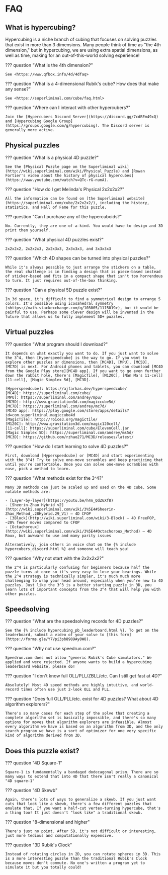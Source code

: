 # FAQ

## What is hypercubing?

Hypercubing is a niche branch of cubing that focuses on solving puzzles that exist in more than 3 dimensions. Many people think of time as "the 4th dimension," but in hypercubing, we are using extra spatial dimensions, as well as time, making for an out-of-this-world solving experience!

??? question "What is the 4th dimension?"

    See <https://www.qfbox.info/4d/4dfaq>

??? question "What is a 4-dimensional Rubik's cube? How does that make any sense?"

    See <https://superliminal.com/cube/faq.html>

??? question "Where can I interact with other hypercubers?"

    Join the [Hypercubers Discord Server](https://discord.gg/7cdBEm49xQ) and [Hypercubing Google Group](https://groups.google.com/g/hypercubing). The Discord server is generally more active.
    

## Physical puzzles

??? question "What is a physical 4D puzzle?"

    See the [Physical Puzzle page on the Superliminal wiki](http://wiki.superliminal.com/wiki/Physical_Puzzle) and [Rowan Fortier's video about the history of physical hypercubes](https://www.youtube.com/watch?v=QTc-rG-nunA).

??? question "How do I get Melinda's Physical 2x2x2x2?"

    All the information can be found on [the Superliminal website](https://superliminal.com/cube/2x2x2x2/), including the history, statistics, and Hall of Fame for this puzzle.

??? question "Can I purchase any of the hypercuboids?"

    No. Currently, they are one-of-a-kind. You would have to design and 3D print them yourself.

??? question "What physical 4D puzzles exist?"

    2x2x2x2, 2x2x2x3, 2x2x3x3, 2x3x3x3, and 3x3x3x3

??? question "Which 4D shapes can be turned into physical puzzles?"

    While it's always possible to just arrange the stickers on a table, the real challenge is in finding a design that is piece-based instead of sticker-based and fits in a compact shape that isn't too horrendous to turn. It just requires out-of-the-box thinking.

??? question "Can a physical 5D puzzle exist?"

    In 3d space, it's difficult to find a symmetrical design to arrange 5 colors. It's possible using icosahedral symmetry (<https://math.stackexchange.com/q/103005/1115019>), but it would be painful to use. Perhaps some clever design will be invented in the future that allows us to fully implement 5D+ puzzles.

## Virtual puzzles

??? question "What program should I download?"

    It depends on what exactly you want to do. If you just want to solve the 3^4, then [Hyperspeedcube] is the way to go. If you want to explore other puzzles or dimensions, then [MC4D], [MPU], [MC5D], [MC7D] is next. For Android phones and tablets, you can download [MC4D from the Google Play store][MC4D app]. If you want to go even further down the rabbit hole, there's [MagicTile], [M120C], [Nan Ma's 11-cell][11-cell], [Magic Simplex 5d], [MC3D].

    [Hyperspeedcube]: https://ajfarkas.dev/hyperspeedcube/
    [MC4D]: https://superliminal.com/cube/
    [MPU]: https://superliminal.com/andrey/mpu/
    [MC5D]: http://www.gravitation3d.com/magiccube5d/
    [MC7D]: https://superliminal.com/andrey/mc7d/
    [MC4D app]: https://play.google.com/store/apps/details?id=com.superliminal.magiccube4d
    [MagicTile]: http://roice3.org/magictile/
    [M120C]: http://www.gravitation3d.com/magic120cell/
    [11-cell]: https://superliminal.com/cube/ElevenCell.jar
    [Magic Simplex 5D]: https://superliminal.com/andrey/ms5d/
    [MC3D]: https://github.com/rzhao271/MC3D/releases/latest/

??? question "How do I start learning to solve 4D puzzles?"

    First, download [Hyperspeedcube] or [MC4D] and start experimenting with the 3^4! Try to solve one-move scrambles and keep practicing that until you're comfortable. Once you can solve one-move scrambles with ease, pick a method to learn.

??? question "What methods exist for the 3^4?"

    Many 3D methods can just be scaled up and used on the 4D cube. Some notable methods are:

    - [Layer-by-layer](https://youtu.be/h4n_QdZGXf8)
    - [Sheerin-Zhao Hybrid v2](http://wiki.superliminal.com/wiki/3%5E4#Sheerin-Zhao_Method_.28Hybrid.29_V1) — 4D CFOP
    - [3Block](http://wiki.superliminal.com/wiki/3-Block) — 4D FreeFOP, ~20% fewer moves compared to CFOP
    - [Octachoroux](http://wiki.superliminal.com/wiki/3%5E4#Octachoroux_Method) — 4D Roux, but awkward to use and many parity issues

    Alterantively, join others in voice chat on the {% include hypercubers_discord.html %} and someone will teach you!

??? question "Why not start with the 2x2x2x2?"

    The 2^4 is particularly confusing for beginners because half the puzzle turns at once so it's very easy to lose your bearings. While the 2^4 strategy is technically simpler, it's much much more challenging to wrap your head around, especially when you're new to 4D puzzles. Just like the 3^3 is a better starting puzzle in 3D, you learn lots of important concepts from the 3^4 that will help you with other puzzles.

## Speedsolving

??? question "What are the speedsolving records for 4D puzzles?"

    See the {% include hypercubing_pb_leaderboard.html %}. To get on the leaderboard, submit a video of your solve to [this form](https://forms.gle/Y7Vpi3pb8989Ay8W8).

??? question "Why not use speedrun.com?"

    Speedrun.com does not allow "generic Rubik's Cube simulators." We applied and were rejected. If anyone wants to build a hypercubing leaderboard website, please do!

??? question "I don't know full OLL/PLL/ZBLL/etc. Can I still get fast at 4D?"

    Absolutely! Most 4D speed methods are highly intuitive, and world-record times often use just 2-look OLL and PLL.

??? question "Does full OLL/PLL/etc. exist for 4D puzzles? What about 4D algorithm explorers?"

    There's so many cases for each step of the solve that creating a complete algorithm set is basically impossible, and there's so many options for moves that algorithm explorers are infeasible. Almost every algorithm we have is based on an algorithm from 3D, and the only search program we have is a sort of optimizer for one very specific kind of algorithm derived from 3D.

## Does this puzzle exist?

??? question "4D Square-1"

    Square-1 is fundamentally a bandaged dodecagonal prism. There are so many ways to extend that into 4D that there isn't really a canonical "4D square-1"

??? question "4D Skewb"

    Again, there's lots of ways to generalize a skewb. If you just want cuts that look like a skewb, there's a few different puzzles that emulate that. If you want a half-cut vertex-turning hypercube, that's a thing too! It just doesn't "look like" a traditional skewb.

??? question "8-dimensional and higher"

    There's just no point. After 5D, it's not difficult or interesting, just more tedious and computationally expensive.

??? question "3D Rubik's Clock"

    Instead of rotating circles in 2D, you can rotate spheres in 3D. This is a more interesting puzzle than the traditional Rubik's Clock because moves don't commute. No one's written a program yet to simulate it but you totally could!
